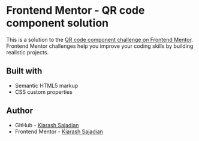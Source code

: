 # Frontend Mentor - QR code component solution

This is a solution to the [QR code component challenge on Frontend Mentor](https://www.frontendmentor.io/challenges/qr-code-component-iux_sIO_H). Frontend Mentor challenges help you improve your coding skills by building realistic projects.

## Built with

- Semantic HTML5 markup
- CSS custom properties

## Author

- GitHub - [Kiarash Sajadian](https://github.com/KiarashSajadian)
- Frontend Mentor - [Kiarash Sajadian](https://www.frontendmentor.io/profile/kiarashSajadian)
